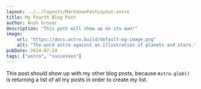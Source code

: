 ```yaml
---
layout: ../../layouts/MarkdownPostLayout.astro
title: My Fourth Blog Post
author: Ansh Grover
description: "This post will show up on its own!"
image:
    url: "https://docs.astro.build/default-og-image.png"
    alt: "The word astro against an illustration of planets and stars."
pubDate: 2024-07-24
tags: ["astro", "successes"]
---
```

This post should show up with my other blog posts, because `Astro.glob()` is returning a list of all my posts in order to create my list.